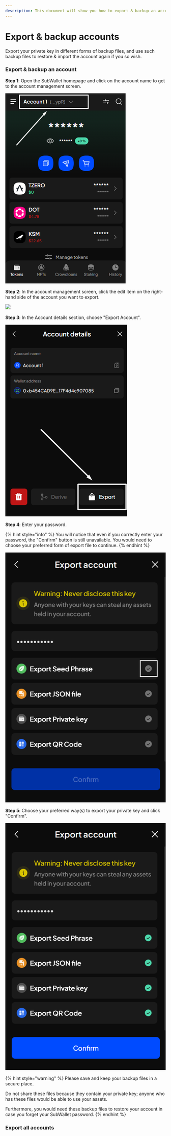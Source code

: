 ```yaml
---
description: This document will show you how to export & backup an account on SubWallet.
---
```


# Export & backup accounts

Export your private key in different forms of backup files, and use such backup files to restore & import the account again if you so wish.

### Export & backup an account

**Step 1**: Open the SubWallet homepage and click on the account name to get to the account management screen.&#x20;

![](<../../.gitbook/assets/image (697).png>)

**Step 2**: In the account management screen, click the edit item on the right-hand side of the account you want to export.&#x20;

![](https://files.gitbook.com/v0/b/gitbook-x-prod.appspot.com/o/spaces%2F2zseowhOCGE5xsJFb2z5%2Fuploads%2FxNVaji337zKIPRGLdZEC%2FScreenshot\_27.png?alt=media\&token=b045aca2-34de-4b4e-b2cf-e6798f8a08dd)

**Step 3**: In the Account details section, choose "Export Account".

![](<../../.gitbook/assets/image (843).png>)

**Step 4**: Enter your password.&#x20;

{% hint style="info" %}
You will notice that even if you correctly enter your password, the "Confirm" button is still unavailable. You would need to choose your preferred form of export file to continue.
{% endhint %}

![](<../../.gitbook/assets/image (1157).png>)

**Step 5**: Choose your preferred way(s) to export your private key and click "Confirm".

![](<../../.gitbook/assets/image (1242).png>)

{% hint style="warning" %}
Please save and keep your backup files in a secure place.&#x20;

Do not share these files because they contain your private key; anyone who has these files would be able to use your assets.

Furthermore, you would need these backup files to restore your account in case you forget your SubWallet password.&#x20;
{% endhint %}

### Export all accounts
